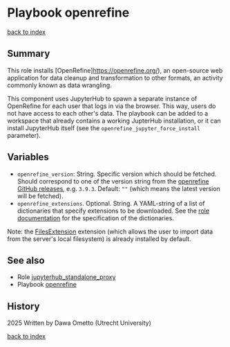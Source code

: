 # Playbook openrefine
[back to index](../index.md#Roles)

## Summary

This role installs [OpenRefine]https://openrefine.org/), an open-source web application for data cleanup and transformation to other formats, an activity commonly known as data wrangling.

This component uses JupyterHub to spawn a separate instance of OpenRefine for each user that logs in via the browser. This way, users do not have access to each other's data. The playbook can be added to a workspace that already contains a working JupterHub installation, or it can install JupyterHub itself (see the `openrefine_jupyter_force_install` parameter).

## Variables

- `openrefine_version`: String. Specific version which should be fetched. Should correspond to one of the version string from the [openrefine GitHub releases](https://github.com/OpenRefine/OpenRefine/releases/), e.g. `3.9.3`. Default: `""` (which means the latest version will be fetched).
- `openrefine_extensions`. Optional. String. A YAML-string of a list of dictionaries that specify extensions to be downloaded. See the [role documentation](../roles/openrefine.md) for the specification of the dictionaries.

Note: the [FilesExtension](https://github.com/OpenRefine/FilesExtension) extension (which allows the user to import data from the server's local filesystem) is already installed by default.

## See also

- Role [jupyterhub_standalone_proxy](./jupyterhub_standalone_proxy.md)
- Playbook [openrefine](../roles/openrefine.md)

## History
2025 Written by Dawa Ometto (Utrecht University)

[back to index](../index.md#Roles)
